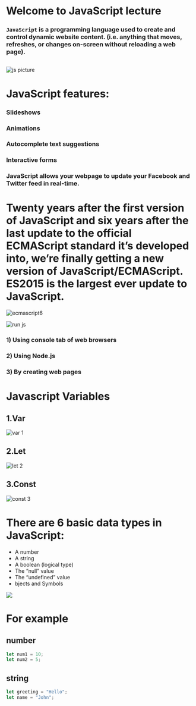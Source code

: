 # Welcome to JavaScript lecture
### `JavaScript` is a programming language used to create and control dynamic website content. (i.e. anything that moves, refreshes, or changes on-screen without reloading a web page).
##
![js picture](https://github.com/Masrurmans/Masrurmans/assets/171729580/b4479dd1-ec8b-42b4-b80e-148d0456924d)

# JavaScript features:
### Slideshows
### Animations
### Autocomplete text suggestions
### Interactive forms
### JavaScript allows your webpage to update your Facebook and Twitter feed in real-time.
#
# Twenty years after the first version of JavaScript and six years after the last update to the official ECMAScript standard it’s developed into, we’re finally getting a new version of JavaScript/ECMAScript. ES2015 is the largest ever update to JavaScript.

![ecmascript6](https://github.com/Masrurmans/Masrurmans/assets/171729580/46cee2be-d4d4-4b7a-9674-a775ef28b70b)


![run js](https://github.com/Masrurmans/Masrurmans/assets/171729580/7e367ec4-eef3-4e5a-98e4-8a5c9c2c86ca)


### 1) Using console tab of web browsers 
### 2) Using Node.js
### 3) By creating web pages 
# Javascript Variables
## 1.Var
![var 1](https://github.com/Masrurmans/Masrurmans/assets/171729580/e3d43c09-d633-4ad0-bbbe-421b181b4c71)
## 2.Let
![let 2](https://github.com/Masrurmans/Masrurmans/assets/171729580/de18e59e-c5ac-426d-94a2-12a4fdbb24ac)
## 3.Const
![const 3](https://github.com/Masrurmans/Masrurmans/assets/171729580/b891d8ef-77d1-4314-9f04-df5f3fbb2e57)

# There are 6 basic data types in JavaScript:
 - A number
 - A string
 - A boolean (logical type)
 - The “null” value
 - The “undefined” value
 - bjects and Symbols


![](https://i.gifer.com/1qsy.gif)


# For example
## number
```js
let num1 = 10;
let num2 = 5;
```
## string
```js
let greeting = "Hello";
let name = "John";
```

